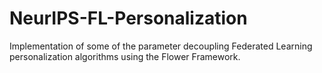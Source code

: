 # NeurIPS-FL-Personalization
Implementation of some of the parameter decoupling Federated Learning personalization algorithms using the Flower Framework.
